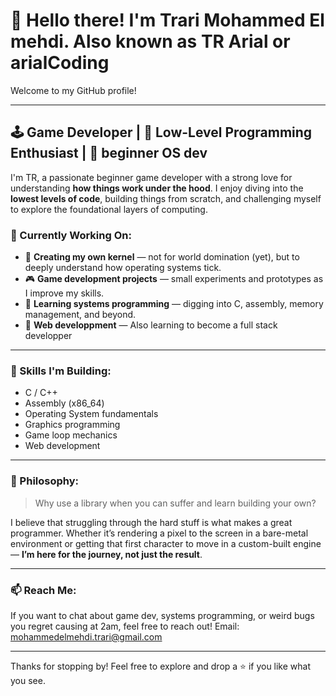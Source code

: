 # 👋 Hello there! I'm Trari Mohammed El mehdi. Also known as TR Arial or arialCoding

Welcome to my GitHub profile!

---

## 🕹️ Game Developer | 🧠 Low-Level Programming Enthusiast | 🧵 beginner OS dev

I'm TR, a passionate beginner game developer with a strong love for understanding **how things work under the hood**. I enjoy diving into the **lowest levels of code**, building things from scratch, and challenging myself to explore the foundational layers of computing.

### 🚧 Currently Working On:
- 🧱 **Creating my own kernel** — not for world domination (yet), but to deeply understand how operating systems tick.
- 🎮 **Game development projects** — small experiments and prototypes as I improve my skills.
- 🧮 **Learning systems programming** — digging into C, assembly, memory management, and beyond.
- 🧮 **Web developpment** — Also learning to become a full stack developper
---

### 🔧 Skills I'm Building:
- C / C++
- Assembly (x86_64)
- Operating System fundamentals
- Graphics programming
- Game loop mechanics
- Web development

---

### 🧪 Philosophy:
> Why use a library when you can suffer and learn building your own?

I believe that struggling through the hard stuff is what makes a great programmer. Whether it’s rendering a pixel to the screen in a bare-metal environment or getting that first character to move in a custom-built engine — **I’m here for the journey, not just the result**.

---

### 📫 Reach Me:
If you want to chat about game dev, systems programming, or weird bugs you regret causing at 2am, feel free to reach out!
Email: mohammedelmehdi.trari@gmail.com

---

Thanks for stopping by! Feel free to explore and drop a ⭐ if you like what you see.

<!---
arialCoding/arialCoding is a ✨ special ✨ repository because its `README.md` (this file) appears on your GitHub profile.
You can click the Preview link to take a look at your changes.
--->
